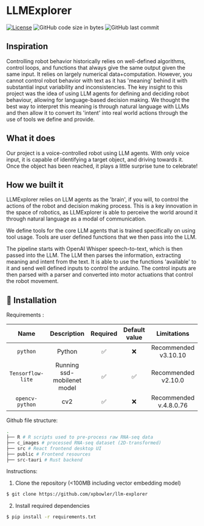 # LLMExplorer

[![License](https://img.shields.io/badge/license-MIT-green)](LICENSE.md)
![GitHub code size in bytes](https://img.shields.io/github/languages/code-size/xpbowler/llm-explorer.svg)
![GitHub last commit](https://img.shields.io/github/last-commit/xpbowler/llm-explorer)

## Inspiration 

Controlling robot behavior historically relies on well-defined algorithms, control loops, and functions that always give the same output given the same input. It relies on largely numerical data+computation. However, you cannot control robot behavior with text as it has 'meaning' behind it with substantial input variability and inconsistencies. The key insight to this project was the idea of using LLM agents for defining and deciding robot behaviour, allowing for language-based decision making. We thought the best way to interpret this meaning is through natural language with LLMs and then allow it to convert its 'intent' into real world actions through the use of tools we define and provide.

## What it does
Our project is a voice-controlled robot using LLM agents. With only voice input, it is capable of identifying a target object, and driving towards it. Once the object has been reached, it plays a little surprise tune to celebrate!

## How we built it
LLMExplorer relies on LLM agents as the 'brain', if you will, to control the actions of the robot and decision making process. This is a key innovation in the space of robotics, as LLMExplorer is able to perceive the world around it through natural language as a modal of communication.

We define tools for the core LLM agents that is trained specifically on using tool usage. Tools are user defined functions that we then pass into the LLM.

The pipeline starts with OpenAI Whisper speech-to-text, which is then passed into the LLM. The LLM then parses the information, extracting meaning and intent from the text. It is able to use the functions 'available' to it and send well defined inputs to control the arduino. The control inputs are then parsed with a parser and converted into motor actuations that control the robot movement.

## 🔨 Installation

Requirements :

|        Name         |               Description               | Required | Default value |                   Limitations                    |
|:-------------------:|:---------------------------------------:|:--------:|:-------------:|:------------------------------------------------:|
|`python`   |   Python  |    ✅     |       ❌       |  Recommended v3.10.10  |
|  `Tensorflow-lite`  | Running ssd-mobilenet model  |    ✅     |       ✅       |         Recommended v2.10.0                 |
|   `opencv-python`   |        cv2       |    ✅     |       ❌       |              Recommended v.4.8.0.76            |

  
Github file structure:

```bash
.
├── R # R scripts used to pre-process raw RNA-seq data
├── c_images # processed RNA-seq dataset (2D-transformed)
├── src # React frontend desktop UI
├── public # Frontend resources
├── src-tauri # Rust backend


```

Instructions:

1. Clone the repository (<100MB including vector embedding model)
```bash
$ git clone https://github.com/xpbowler/llm-explorer
```
2. Install required dependencies
```bash
$ pip install -r requirements.txt
```

